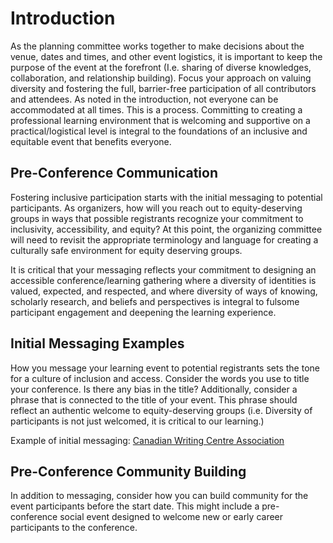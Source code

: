 # Introduction

As the planning committee works together to make decisions about the venue, dates and times, and other event logistics, it is important to keep the purpose of the event at the forefront (I.e. sharing of diverse knowledges, collaboration, and relationship building). Focus your approach on valuing diversity and fostering the full, barrier-free participation of all contributors and attendees. As noted in the introduction, not everyone can be accommodated at all times. This is a process. Committing to creating a professional learning environment that is welcoming and supportive on a practical/logistical level is integral to the foundations of an inclusive and equitable event that benefits everyone. 

## Pre-Conference Communication

Fostering inclusive participation starts with the initial messaging to potential participants. As organizers, how will you reach out to equity-deserving groups in ways that possible registrants recognize your commitment to inclusivity, accessibility, and equity? At this point, the organizing committee will need to revisit the appropriate terminology and language for creating a culturally safe environment for equity deserving groups. 

It is critical that your messaging reflects your commitment to designing an accessible conference/learning gathering where a diversity of identities is valued, expected, and respected, and where diversity of ways of knowing, scholarly research, and beliefs and perspectives is integral to fulsome participant engagement and deepening the learning experience.

## Initial Messaging Examples

How you message your learning event to potential registrants sets the tone for a culture of inclusion and access. Consider the words you use to title your conference.  Is there any bias in the title? Additionally, consider a phrase that is connected to the title of your event.  This phrase should reflect an authentic welcome to equity-deserving groups (i.e. Diversity of participants is not just welcomed, it is critical to our learning.)

Example of initial messaging:
[Canadian Writing Centre Association](https://cwcaaccr.com/cwca-accr-conference/)

## Pre-Conference Community Building

In addition to messaging, consider how you can build community for the event participants before the start date. This might include a pre-conference social event designed to welcome new or early career participants to the conference. 
